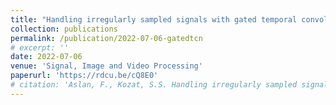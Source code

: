 ```yaml
---
title: "Handling irregularly sampled signals with gated temporal convolutional networks"
collection: publications
permalink: /publication/2022-07-06-gatedtcn
# excerpt: ''
date: 2022-07-06
venue: 'Signal, Image and Video Processing'
paperurl: 'https://rdcu.be/cQ8E0'
# citation: 'Aslan, F., Kozat, S.S. Handling irregularly sampled signals with gated temporal convolutional networks. SIViP (2022). https://doi.org/10.1007/s11760-022-02292-2'
---
```


<!-- Recommended citation: Aslan, F., Kozat, S.S. Handling irregularly sampled signals with gated temporal convolutional networks. SIViP (2022). https://doi.org/10.1007/s11760-022-02292-2 -->
